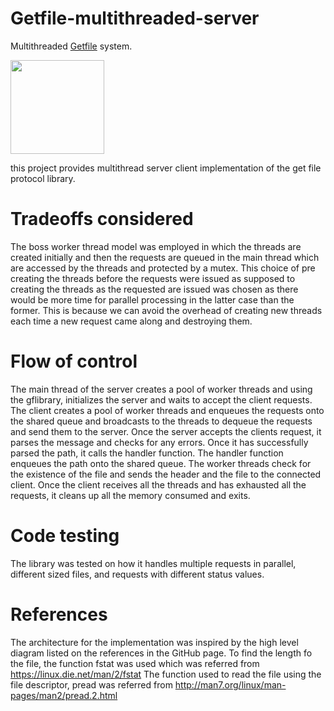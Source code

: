 # Getfile-multithreaded-server

Multithreaded [Getfile](https://github.com/sreeganeshji/GetFile-protocol) system.

<image src="https://raw.githubusercontent.com/sreeganeshji/socket-echo-client-server/master/Illustrations/mtgf.png" height=150>

this project provides multithread server client implementation of the get file protocol library. 
 
# Tradeoffs considered
The boss worker thread model was employed in which the threads are created initially and then the requests are queued in the main thread which are accessed by the threads and protected by a mutex. This choice of pre creating the threads before the requests were issued as supposed to creating the threads as the requested are issued was chosen as there would be more time for parallel processing in the latter case than the former. This is because we can avoid the overhead of creating new threads each time a new request came along and destroying them. 
# Flow of control
The main thread of the server creates a pool of worker threads and using the gflibrary, initializes the server and waits to accept the client requests.  
The client creates a pool of worker threads and enqueues the requests onto the shared queue and broadcasts to the threads to dequeue the requests and send them to the server. 
Once the server accepts the clients request, it parses the message and checks for any errors. Once it has successfully parsed the path, it calls the handler function. The handler function enqueues the path onto the shared queue. The worker threads check for the existence of the file and sends the header and the file to the connected client. Once the client receives all the threads and has exhausted all the requests, it cleans up all the memory consumed and exits. 
# Code testing
The library was tested on how it handles multiple requests in parallel, different sized files, and requests with different status values. 
# References
The architecture for the implementation was inspired by the high level diagram listed on the references in the GitHub page. 
To find the length fo the file, the function fstat was used which was referred from https://linux.die.net/man/2/fstat 
The function used to read the file using the file descriptor, pread was referred from http://man7.org/linux/man-pages/man2/pread.2.html
